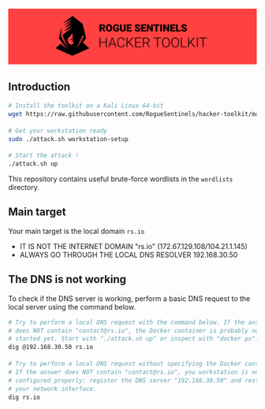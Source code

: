 <p align="center">
    <img src="./docs/header.png" />
</p>

## Introduction

```sh
# Install the toolkit on a Kali Linux 64-bit
wget https://raw.githubusercontent.com/RogueSentinels/hacker-toolkit/main/attack.sh && chmod +x attack.sh

# Get your workstation ready
sudo ./attack.sh workstation-setup

# Start the attack !
./attack.sh up
```

This repository contains useful brute-force wordlists in the `wordlists` directory.

## Main target

Your main target is the local domain `rs.io`
- IT IS NOT THE INTERNET DOMAIN "rs.io" (172.67.129.108/104.21.1.145)
- ALWAYS GO THROUGH THE LOCAL DNS RESOLVER 192.168.30.50

## The DNS is not working

To check if the DNS server is working, perform a basic DNS request to the local server using the command below.

```sh
# Try to perform a local DNS request with the command below. If the answer
# does NOT contain "contact@rs.io", the Docker container is probably not 
# started yet. Start with "./attack.sh up" or inspect with "docker ps".
dig @192.168.30.50 rs.io

# Try to perform a local DNS request without specifying the Docker container.
# If the answer does NOT contain "contact@rs.io", you workstation is not
# configured properly: register the DNS server "192.168.30.50" and restart 
# your network interface.
dig rs.io
```
